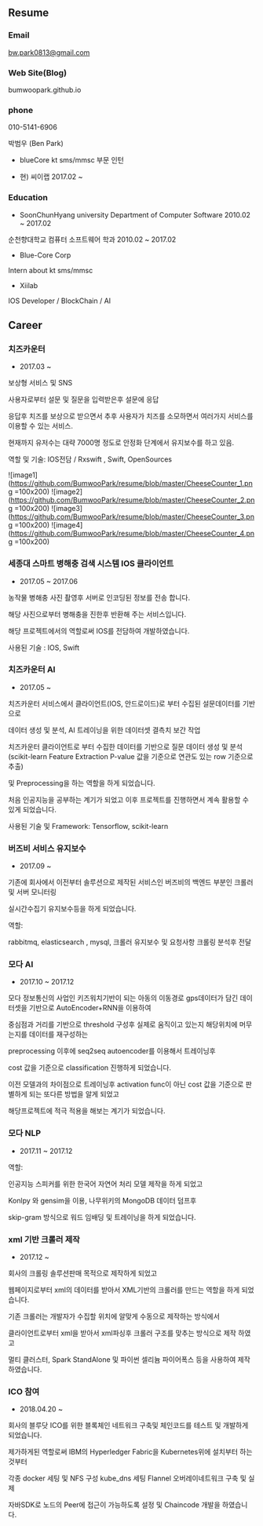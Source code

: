 
## Resume



### Email

 bw.park0813@gmail.com


### Web Site(Blog)

  bumwoopark.github.io


### phone 

   010-5141-6906



박범우 (Ben Park) 



- blueCore kt sms/mmsc 부문 인턴 

- 현) 씨이랩 
  2017.02 ~ 



### Education

- SoonChunHyang university 
Department of Computer Software
 2010.02 ~ 2017.02

순천향대학교 컴퓨터 소프트웨어 학과 
 2010.02 ~ 2017.02 

- Blue-Core Corp 

Intern about kt sms/mmsc 

- Xiilab 

IOS Developer / BlockChain / AI



## Career

### 치즈카운터 

- 2017.03 ~ 


보상형 서비스 및 SNS

사용자로부터 설문 및 질문을 입력받은후 설문에 응답 

응답후 치즈를 보상으로 받으면서 추후 사용자가 치즈를 소모하면서 여러가지 서비스를 이용할 수 있는 서비스.

현재까지 유저수는 대략 7000명 정도로 안정화 단계에서 유지보수를 하고 있음.

역할 및 기술:  IOS전담 / Rxswift , Swift, OpenSources

![image1](https://github.com/BumwooPark/resume/blob/master/CheeseCounter_1.png =100x200) 
![image2](https://github.com/BumwooPark/resume/blob/master/CheeseCounter_2.png =100x200) 
![image3](https://github.com/BumwooPark/resume/blob/master/CheeseCounter_3.png =100x200) 
![image4](https://github.com/BumwooPark/resume/blob/master/CheeseCounter_4.png =100x200) 




### 세종대 스마트 병해충 검색 시스템 IOS 클라이언트

- 2017.05 ~ 2017.06

농작물 병해충 사진 촬영후 서버로 인코딩된 정보를 전송 합니다. 

해당 사진으로부터 병해충을 진한후 반환해 주는 서비스입니다.

해당 프로젝트에서의 역할로써 IOS를 전담하여 개발하였습니다.

사용된 기술 : IOS, Swift


### 치즈카운터 AI 

- 2017.05 ~ 

치즈카운터 서비스에서 클라이언트(IOS, 안드로이드)로 부터 수집된 설문데이터를 기반으로

데이터 생성 및 분석, AI 트레이닝을 위한 데이터셋 결측치 보간 작업 

치즈카운터 클라이언트로 부터 수집한 데이터를 기반으로 질문 데이터 생성 및 분석 (scikit-learn Feature Extraction P-value 값을 기준으로 연관도 있는 row 기준으로 추출)

및 Preprocessing을 하는 역할을 하게 되었습니다. 

처음 인공지능을 공부하는 계기가 되었고 이후 프로젝트를 진행하면서 계속 활용할 수 있게 되었습니다.


사용된 기술 및 Framework: Tensorflow, scikit-learn



### 버즈비 서비스 유지보수 

- 2017.09 ~ 

기존에 회사에서 이전부터 솔루션으로 제작된 서비스인 버즈비의 백엔드 부분인 크롤러 및 서버 모니터링 

실시간수집기 유지보수등을 하게 되었습니다. 

역할:

rabbitmq, elasticsearch , mysql, 크롤러 유지보수 및 요청사항 크롤링 분석후 전달



### 모다 AI 

- 2017.10 ~ 2017.12

모다 정보통신의 사업인 키즈워치기반이 되는 아동의 이동경로 gps데이터가 담긴 데이터셋을 기반으로 AutoEncoder+RNN을 이용하여

중심점과 거리를 기반으로 threshold 구성후 실제로 움직이고 있는지 해당위치에 머무는지를 데이터를 재구성하는 

preprocessing 이후에 seq2seq autoencoder를 이용해서 트레이닝후 

cost 값을 기준으로 classification 진행하게 되었습니다.

이전 모델과의 차이점으로 트레이닝후 activation func이 아닌 cost 값을 기준으로 판별하게 되는 또다른 방법을 알게 되었고

해당프로젝트에 적극 적용을 해보는 계기가 되었습니다.


### 모다 NLP

- 2017.11 ~ 2017.12

역할:

인공지능 스피커를 위한 한국어 자연어 처리 모델 제작을 하게 되었고

Konlpy 와 gensim을 이용, 나무위키의 MongoDB 데이터 덤프후 

skip-gram 방식으로 워드 임배딩 및 트레이닝을 하게 되었습니다.




### xml 기반 크롤러 제작

- 2017.12 ~ 

회사의 크롤링 솔루션판매 목적으로 제작하게 되었고 

웹페이지로부터 xml의 데이터를 받아서 XML기반의 크롤러를 만드는 역할을 하게 되었습니다.

기존 크롤러는 개발자가 수집할 위치에 알맞게 수동으로 제작하는 방식에서 

클라이언트로부터 xml을 받아서 xml파싱후 크롤러 구조를 맞추는 방식으로 제작 하였고

멀티 클러스터, Spark StandAlone 및 파이썬 셀리늄 파이어폭스 등을 사용하여 제작하였습니다.



### ICO 참여

- 2018.04.20 ~

회사의 블루닷 ICO를 위한 블록체인 네트워크 구축및 체인코드를 테스트 및 개발하게 되었습니다.

제가하게된 역할로써 IBM의 Hyperledger Fabric을 Kubernetes위에 설치부터 하는 것부터 

각종 docker 세팅 및 NFS 구성 kube_dns 세팅 Flannel 오버레이네트워크 구축 및 실제 

자바SDK로 노드의 Peer에 접근이 가능하도록 설정 및 Chaincode 개발을 하였습니다.




